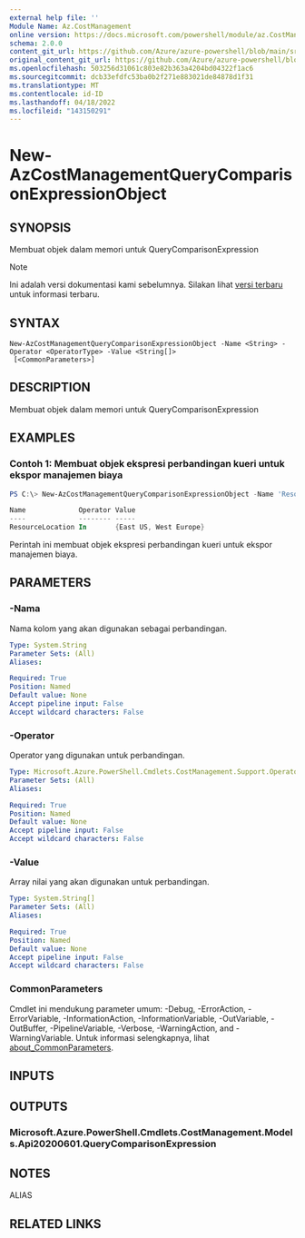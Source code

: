 ```yaml
---
external help file: ''
Module Name: Az.CostManagement
online version: https://docs.microsoft.com/powershell/module/az.CostManagement/new-AzCostManagementQueryComparisonExpressionObject
schema: 2.0.0
content_git_url: https://github.com/Azure/azure-powershell/blob/main/src/CostManagement/help/New-AzCostManagementQueryComparisonExpressionObject.md
original_content_git_url: https://github.com/Azure/azure-powershell/blob/main/src/CostManagement/help/New-AzCostManagementQueryComparisonExpressionObject.md
ms.openlocfilehash: 503256d31061c803e82b363a4204bd04322f1ac6
ms.sourcegitcommit: dcb33efdfc53ba0b2f271e883021de84878d1f31
ms.translationtype: MT
ms.contentlocale: id-ID
ms.lasthandoff: 04/18/2022
ms.locfileid: "143150291"
---
```

# New-AzCostManagementQueryComparisonExpressionObject

## SYNOPSIS
Membuat objek dalam memori untuk QueryComparisonExpression

> [!NOTE]
>Ini adalah versi dokumentasi kami sebelumnya. Silakan lihat [versi terbaru](/powershell/module/az.costmanagement/new-azcostmanagementquerycomparisonexpressionobject) untuk informasi terbaru.

## SYNTAX

```
New-AzCostManagementQueryComparisonExpressionObject -Name <String> -Operator <OperatorType> -Value <String[]>
 [<CommonParameters>]
```

## DESCRIPTION
Membuat objek dalam memori untuk QueryComparisonExpression

## EXAMPLES

### Contoh 1: Membuat objek ekspresi perbandingan kueri untuk ekspor manajemen biaya
```powershell
PS C:\> New-AzCostManagementQueryComparisonExpressionObject -Name 'ResourceLocation' -Value @('East US', 'West Europe')

Name             Operator Value
----             -------- -----
ResourceLocation In       {East US, West Europe}
```

Perintah ini membuat objek ekspresi perbandingan kueri untuk ekspor manajemen biaya.

## PARAMETERS

### -Nama
Nama kolom yang akan digunakan sebagai perbandingan.

```yaml
Type: System.String
Parameter Sets: (All)
Aliases:

Required: True
Position: Named
Default value: None
Accept pipeline input: False
Accept wildcard characters: False
```

### -Operator
Operator yang digunakan untuk perbandingan.

```yaml
Type: Microsoft.Azure.PowerShell.Cmdlets.CostManagement.Support.OperatorType
Parameter Sets: (All)
Aliases:

Required: True
Position: Named
Default value: None
Accept pipeline input: False
Accept wildcard characters: False
```

### -Value
Array nilai yang akan digunakan untuk perbandingan.

```yaml
Type: System.String[]
Parameter Sets: (All)
Aliases:

Required: True
Position: Named
Default value: None
Accept pipeline input: False
Accept wildcard characters: False
```

### CommonParameters
Cmdlet ini mendukung parameter umum: -Debug, -ErrorAction, -ErrorVariable, -InformationAction, -InformationVariable, -OutVariable, -OutBuffer, -PipelineVariable, -Verbose, -WarningAction, and -WarningVariable. Untuk informasi selengkapnya, lihat [about_CommonParameters](http://go.microsoft.com/fwlink/?LinkID=113216).

## INPUTS

## OUTPUTS

### Microsoft.Azure.PowerShell.Cmdlets.CostManagement.Models.Api20200601.QueryComparisonExpression

## NOTES

ALIAS

## RELATED LINKS

